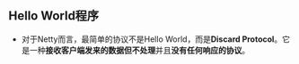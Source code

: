 ## Hello World程序

* 对于Netty而言，最简单的协议不是Hello World，而是**Discard Protocol**。它是一种**接收客户端发来的数据但不处理**并且**没有任何响应的协议**。